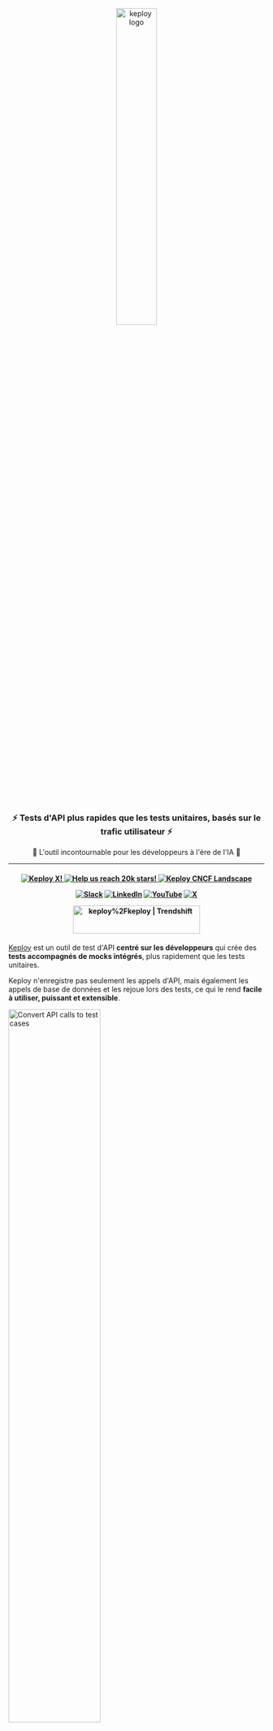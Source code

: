 
<p align="center">
  <img align="center" src="https://docs.keploy.io/img/keploy-logo-dark.svg?s=200&v=4" height="40%" width="40%"  alt="keploy logo"/>
</p>
<h3 align="center">
<b>
⚡️ Tests d'API plus rapides que les tests unitaires, basés sur le trafic utilisateur ⚡️
</b>
</h3 >
<p align="center">
🌟 L'outil incontournable pour les développeurs à l'ère de l'IA 🌟
</p>

---

<h4 align="center">

   <a href="https://x.com/Keployio">
    <img src="https://img.shields.io/badge/follow-%40keployio-1DA1F2?logo=X&style=social" alt="Keploy X!" />
  </a>
  
  <a href="https://github.com/Keploy/Keploy/">
   <img src="https://img.shields.io/github/stars/keploy/keploy?color=%23EAC54F&logo=github&label=Help%20us%20reach%2020K%20stars!%20Now%20at:" alt="Help us reach 20k stars!" />
</a>

  <a href="https://landscape.cncf.io/?item=app-definition-and-development--continuous-integration-delivery--keploy">
    <img src="https://img.shields.io/badge/CNCF%20Landscape-5699C6?logo=cncf&style=social" alt="Keploy CNCF Landscape" />
  </a>

[![Slack](https://img.shields.io/badge/Slack-4A154B?style=for-the-badge&logo=slack&logoColor=white)](https://join.slack.com/t/keploy/shared_invite/zt-357qqm9b5-PbZRVu3Yt2rJIa6ofrwWNg)
[![LinkedIn](https://img.shields.io/badge/linkedin-%230077B5.svg?style=for-the-badge&logo=linkedin&logoColor=white)](https://www.linkedin.com/company/keploy/)
[![YouTube](https://img.shields.io/badge/YouTube-%23FF0000.svg?style=for-the-badge&logo=YouTube&logoColor=white)](https://www.youtube.com/channel/UC6OTg7F4o0WkmNtSoob34lg)
[![X](https://img.shields.io/badge/X-%231DA1F2.svg?style=for-the-badge&logo=X&logoColor=white)](https://x.com/Keployio)

<a href="https://trendshift.io/repositories/3262" target="_blank"><img src="https://trendshift.io/api/badge/repositories/3262" alt="keploy%2Fkeploy | Trendshift" style="width: 250px; height: 55px;" width="250" height="55"/></a>
</h4>


[Keploy](https://keploy.io) est un outil de test d'API **centré sur les développeurs** qui crée des **tests accompagnés de mocks intégrés**, plus rapidement que les tests unitaires.

Keploy n'enregistre pas seulement les appels d'API, mais également les appels de base de données et les rejoue lors des tests, ce qui le rend **facile à utiliser, puissant et extensible**.

<img src="https://raw.githubusercontent.com/keploy/docs/main/static/gif/record-tc.gif" width="60%" alt="Convert API calls to test cases"/>

> 🐰 **Fun fact:** Keploy se teste lui-même ! Admirez notre superbe badge de couverture : [![Coverage Status](https://coveralls.io/repos/github/keploy/keploy/badge.svg?branch=main&kill_cache=1)](https://coveralls.io/github/keploy/keploy?branch=main&kill_cache=1) &nbsp;

## 🚨 Ici pour le [générateur de tests unitaires](README-UnitGen-fr-FR.md) (ut-gen) ? 

Keploy a récemment lancé le tout premier générateur de tests unitaires (ut-gen) au monde, implémentant le [Meta LLM research paper](https://arxiv.org/pdf/2402.09171), il comprend la sémantique du code et génère des tests unitaires pertinents, visant à :

- **Automatiser la génération de tests unitaires (UTG)** : Générer rapidement des tests unitaires complets et réduire les tests manuels redondants.

- **Améliorer les cas limites** : Étendre la portée des tests automatisés pour couvrir des scénarios complexes souvent oubliés.

- **Augmenter la couverture de tests** : Assurer une couverture exhaustive à mesure que les bases de code grandissent.

### 📜 Consultez le [README du générateur de tests unitaires](README-UnitGen-fr-FR.md) ! ✅

## 📘 Documentation !
Maîtrisez Keploy grâce à la **[Documentation Keploy](https://keploy.io/docs/)**.

<img src="https://raw.githubusercontent.com/keploy/docs/main/static/gif/record-replay.gif" width="100%" alt="Record Replay Testing"/>

# 🚀 Installation rapide (API test generator)

Intégrez Keploy en installant l'agent localement. Aucun changement de code n'est requis.

```shell
curl --silent -O -L https://keploy.io/install.sh && source install.sh
```

##  🎬 Enregistrer les cas de test

Lancez votre application avec Keploy pour transformer les appels d'API en tests et mocks/stubs.

```zsh
keploy record -c "CMD_TO_RUN_APP" 
```

Par exemple, si vous utilisez une application Python simple `CMD_TO_RUN_APP` devrait ressembler à `python main.py`, pour  Golang `go run main.go`, pour Java `java -jar xyz.jar`, pour Node.js `npm start`..

```zsh
keploy record -c "python main.py"
```

## 🧪 Lancer les tests
Arrêtez la base de données, Redis, Kafka ou tout autre service que votre application utilise. Keploy n'en n'a pas besoin durant les tests.
```zsh
keploy test -c "CMD_TO_RUN_APP" --delay 10
```

## ✅ Couverture des tests d'intégration

Pour l'intégrer avec votre bibliothèque de tests unitaires et voir la couverture de tests combinée, consultez ce [guide de couverture de tests](https://keploy.io/docs/server/sdk-installation/go/).

> ####  **Si ça vous a plu :** Vous pouvez laisser une 🌟 étoile sur ce repo ! C'est gratuit et ça nous fera sourire. 😄 👏

## Installation automatique 🚀

Configurez et lancez Keploy rapidement, aucune installation sur la machine locale n'est requise :

[![GitHub Codescape](https://img.shields.io/badge/GH%20codespace-3670A0?style=for-the-badge&logo=github&logoColor=fff)]([https://github.dev/Sonichigo/mux-sql](https://github.dev/Sonichigo/mux-sql))

## 🤔 Des questions?
N'hésitez pas à nous contacter. Nous sommes là pour vous aider !

[![Slack](https://img.shields.io/badge/Slack-4A154B?style=for-the-badge&logo=slack&logoColor=white)](https://join.slack.com/t/keploy/shared_invite/zt-357qqm9b5-PbZRVu3Yt2rJIa6ofrwWNg)
[![LinkedIn](https://img.shields.io/badge/linkedin-%230077B5.svg?style=for-the-badge&logo=linkedin&logoColor=white)](https://www.linkedin.com/company/keploy/)
[![YouTube](https://img.shields.io/badge/YouTube-%23FF0000.svg?style=for-the-badge&logo=YouTube&logoColor=white)](https://www.youtube.com/channel/UC6OTg7F4o0WkmNtSoob34lg)
[![X](https://img.shields.io/badge/X-%231DA1F2.svg?style=for-the-badge&logo=X&logoColor=white)](https://x.com/Keployio)


## 🌐 Langages pris en charge
Du Go's gopher 🐹 au Python's snake 🐍, nous prenons en charge :

![Go](https://img.shields.io/badge/go-%2300ADD8.svg?style=for-the-badge&logo=go&logoColor=white)
![Java](https://img.shields.io/badge/java-%23ED8B00.svg?style=for-the-badge&logo=java&logoColor=white)
![NodeJS](https://img.shields.io/badge/node.js-6DA55F?style=for-the-badge&logo=node.js&logoColor=white)
![Rust](https://img.shields.io/badge/Rust-darkred?style=for-the-badge&logo=rust&logoColor=white)
![C#](https://img.shields.io/badge/csharp-purple?style=for-the-badge&logo=csharp&logoColor=white)
![Python](https://img.shields.io/badge/python-3670A0?style=for-the-badge&logo=python&logoColor=ffdd54)

## 🫰 Ils ont adopté Keploy 🧡

Vous ou votre entreprise utilisez Keploy ? C'est génial ! Inscrivez-vous sur cette [**liste,**](https://github.com/orgs/keploy/discussions/1765) et nous vous enverrons des goodies ! 💖

Nous sommes heureux et fiers de vous avoir dans notre communauté ! 💖

## 🎩 Comment la magie opère ?

Le proxy Keploy capture et rejoue **toutes** les interactions réseau de votre application  
(opérations CRUD, y compris les API non idempotentes).

Jetez un œil à **[Comment Keploy fonctionne ?](https://keploy.io/docs/keploy-explained/how-keploy-works/)** pour découvrir l'envers du décor ! 

  ## 🔧 Fonctions clés

- ♻️ **Couverture de Tests Combinés :** Combinez vos tests Keploy avec votre bibliothèque de tests préférée (JUnit, go-test, py-test, jest) afin d’obtenir une vue combinée de la couverture des tests.


- 🤖 **Instrumentation EBPF :** Keploy utilise EBPF, la petite touche secrète pour rendre l’intégration sans code, indépendante du langage, et ultra-légère.


- 🌐 **Intégration CI/CD :** Exécutez des tests avec mocks où vous le souhaitez localement depuis le CLI, dans votre pipeline CI (Jenkins, GitHub Actions…), ou même sur un cluster Kubernetes.


- 📽️ **Capture-Rejeu de flux complexes :** Keploy peut capturer et rejouer des flux d'API distribués complexes sous forme de mocks et stubs. C'est comme avoir une machine à remonter le temps pour vos tests, un énorme gain de temps !


- 🎭 **Mocks multifonctions :** Vous pouvez aussi utiliser les mocks générés par Keploy comme tests serveur !


👉 **Découvrir le code sur GitHub**: [github.com/keploy/keploy](https://github.com/keploy/keploy)


## 👨🏻‍💻 Développons ensemble ! 👩🏻‍💻
Que vous soyez un développeur débutant ou un sorcier 🧙‍♀️, votre perspective nous est précieuse. Jetez un œil au :

📜 [Guidelines de Contribution ](https://github.com/keploy/keploy/blob/main/CONTRIBUTING.md)

❤️ [Code de Conduite ](https://github.com/keploy/keploy/blob/main/CODE_OF_CONDUCT.md)


## 🐲 Limitations Actuelles !
- **Tests Unitaires :** Même si Keploy est conçu pour compléter les frameworks de tests unitaires (Go test, JUnit...) et améliorer la couverture globale, il ne génère que des tests d'intégration.
- **Environnements de Production :** Keploy est actuellement axé sur la génération de tests pour les développeurs. Ces tests peuvent être capturés depuis n'importe quel environnement, mais nous ne les avons pas testés sur des environnements de production à forte charge. Cela nécessiterait une déduplication robuste pour éviter de capturer trop de tests redondants. Néanmoins, nous avons des idées pour développer un tel système [#27](https://github.com/keploy/keploy/issues/27)

## ✨ Ressources !
🤔 [FAQs](https://keploy.io/docs/keploy-explained/faq/)

🕵️‍️ [Pourquoi Keploy](https://keploy.io/docs/keploy-explained/why-keploy/)

⚙️ [Guide d'Installation](https://keploy.io/docs/application-development/)

📖 [Guide de Contribution](https://keploy.io/docs/keploy-explained/contribution-guide/)
